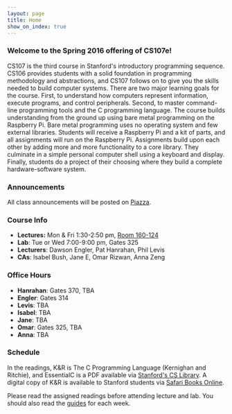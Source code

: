 ```yaml
---
layout: page
title: Home
show_on_index: true
---
```


### Welcome to the Spring 2016 offering of CS107e!

CS107 is the third course in Stanford's introductory programming sequence.
CS106 provides students 
with a solid foundation in programming methodology and abstractions,
and CS107 follows on to give you the skills needed to build computer systems.
There are two major learning goals for the course.
First, to understand how computers 
represent information, execute programs, and control peripherals.
Second, to master command-line programming tools
and the C programming language.
The course builds understanding from the ground up
using bare metal programming on the Raspberry Pi.
Bare metal programming uses no operating system
and few external libraries.
Students will receive a Raspberry Pi and a kit of parts,
and all assignments will run on the Raspberry Pi.
Assignments build upon each other
by adding more and more functionality to a core library.
They culminate in a simple personal computer shell
using a keyboard and display.
Finally, students do a project of their choosing 
where they build a complete hardware-software system.


### Announcements

All class announcements will be posted on
[Piazza](http://piazza.com/stanford/spring2016/cs107e).

### Course Info

  -   **Lectures:** Mon & Fri 1:30-2:50 pm, [Room 160-124]
  -   **Lab**: Tue or Wed 7:00-9:00 pm, Gates 325
  -   **Lecturers**: Dawson Engler, Pat Hanrahan, Phil Levis
  -   **CAs**: Isabel Bush, Jane E, Omar Rizwan, Anna Zeng

[Room 160-124]: https://campus-map.stanford.edu/?id=01-160&lat=37.42826984660001&lng=-122.16601794932134&zoom=17&srch=160-124

### Office Hours

  -   **Hanrahan**: Gates 370, TBA
  -   **Engler**: Gates 314
  -   **Levis**: TBA
  -   **Isabel**: TBA
  -   **Jane**: TBA
  -   **Omar**: Gates 325, TBA
  -   **Anna**: TBA

### Schedule

In the readings, K&R is The C Programming Language (Kernighan and Ritchie),
and EssentialC is a PDF available via [Stanford's CS
Library](http://cslibrary.stanford.edu/101).
A digital copy of K&R is available
to Stanford students via
[Safari Books Online](http://proquest.safaribooksonline.com.ezproxy.stanford.edu/book/programming/c/9780133086249).

Please read the assigned readings before attending lecture and lab.
You should also read the [guides](/guides/) for each week.
